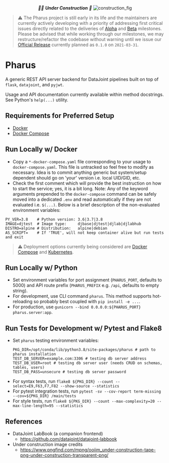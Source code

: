 <div
<p align="center">
  <em>👷‍♀️ <b>Under Construction</b> 👷</em>
  <img src="https://raw.githubusercontent.com/datajoint/pharus/master/under_contruction.png" alt="construction_fig"/>
</p>
</div>

> ⚠️ The Pharus project is still early in its life and the maintainers are currently actively developing with a priority of addressing first critical issues directly related to the deliveries of [Alpha](https://github.com/datajoint/pharus/milestone/1) and [Beta](https://github.com/datajoint/pharus/milestone/2) milestones. Please be advised that while working through our milestones, we may restructure/refactor the codebase without warning until we issue our [Official Release](https://github.com/datajoint/pharus/milestone/3) currently planned as `0.1.0` on `2021-03-31`.

# Pharus

A generic REST API server backend for DataJoint pipelines built on top of `flask`, `datajoint`, and `pyjwt`.

Usage and API documentation currently available within method docstrings. See Python's `help(...)` utility.

## Requirements for Preferred Setup

- [Docker](https://docs.docker.com/get-docker/  )
- [Docker Compose](https://docs.docker.com/compose/install/)

## Run Locally w/ Docker

- Copy a `*-docker-compose.yaml` file corresponding to your usage to `docker-compose.yaml`. This file is untracked so feel free to modify as necessary. Idea is to commit anything generic but system/setup dependent should go on 'your' version i.e. local UID/GID, etc.
- Check the first comment which will provide the best instruction on how to start the service; yes, it is a bit long. Note: Any of the keyword arguments prepended to the `docker-compose` command can be safely moved into a dedicated `.env` and read automatically if they are not evaluated i.e. `$(...)`. Below is a brief description of the non-evaluated environment variables:

```shell
PY_VER=3.8    # Python version: 3.6|3.7|3.8
IMAGE=djtest  # Image type:     djbase|djtest|djlab|djlabhub
DISTRO=alpine # Distribution:   alpine|debian
AS_SCRIPT=    # If 'TRUE', will not keep container alive but run tests and exit
```

> ⚠️ Deployment options currently being considered are [Docker Compose](https://docs.docker.com/compose/install/) and [Kubernetes](https://kubernetes.io/docs/tutorials/kubernetes-basics/).

## Run Locally w/ Python

- Set environment variables for port assignment (`PHARUS_PORT`, defaults to 5000) and API route prefix (`PHARUS_PREFIX` e.g. `/api`, defaults to empty string).
- For development, use CLI command `pharus`. This method supports hot-reloading so probably best coupled with `pip install -e ...`.
- For production, use `gunicorn --bind 0.0.0.0:${PHARUS_PORT} pharus.server:app`.

## Run Tests for Development w/ Pytest and Flake8

- Set `pharus` testing environment variables:
  ```shell
  PKG_DIR=/opt/conda/lib/python3.8/site-packages/pharus # path to pharus installation
  TEST_DB_SERVER=example.com:3306 # testing db server address
  TEST_DB_USER=root # testing db server user (needs CRUD on schemas, tables, users)
  TEST_DB_PASS=unsecure # testing db server password
  ```
- For syntax tests, run `flake8 ${PKG_DIR} --count --select=E9,F63,F7,F82 --show-source --statistics`
- For pytest integration tests, run `pytest -sv --cov-report term-missing --cov=${PKG_DIR} /main/tests`
- For style tests, run `flake8 ${PKG_DIR} --count --max-complexity=20 --max-line-length=95 --statistics`

## References

- DataJoint LabBook (a companion frontend)
  - https://github.com/datajoint/datajoint-labbook
- Under construction image credits
  - https://www.pngfind.com/mpng/ooiim_under-construction-tape-png-under-construction-transparent-png/
